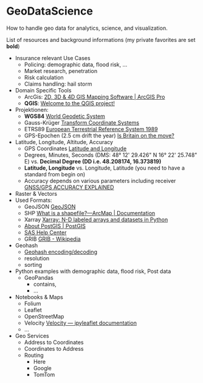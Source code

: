 # GeoDataScience
How to handle geo data for analytics, science, and visualization.

List of resources and background informations (my private favorites are set **bold**)  

* Insurance relevant Use Cases
	* Policing: demographic data, flood risk, …
	* Market research, penetration
	* Risk calculation
	* Claims handling: hail storm
* Domain Specific Tools
	* ArcGis: [2D, 3D & 4D GIS Mapping Software | ArcGIS Pro](https://www.esri.com/en-us/arcgis/products/arcgis-pro/overview)
	* **QGIS**: [Welcome to the QGIS project!](https://www.qgis.org/en/site/index.html)
* Projektionen: 
	* **WGS84** [World Geodetic System](https://en.wikipedia.org/wiki/World_Geodetic_System#WGS84)
	* Gauss-Krüger [Transform Coordinate Systems](https://gauss.svemir.co/#transform)
	* ETRS89 [European Terrestrial Reference System 1989](https://en.wikipedia.org/wiki/European_Terrestrial_Reference_System_1989)
	* GPS-Epochen (2.5 cm drift the year) [Is Britain on the move?](https://www.ordnancesurvey.co.uk/blog/is-britain-on-the-move#more-21842)
* Latitude, Longitude, Altitude, Accuracy
	* GPS Coordinates [Latitude and Longitude](https://sciencenotes.org/latitude-and-longitude/)
	* Degrees, Minutes, Seconds (DMS: 48° 12' 29.426" N 16° 22' 25.748" E) vs. **Decimal Degree (DD i.e. 48.208174, 16.373819)** 
	* **Latitude, Longitude** vs. Longitude, Latitude (you need to have a standard from begin on)
	* Accuracy depends on various parameters including receiver [GNSS/GPS ACCURACY EXPLAINED](https://junipersys.com/support/article/6614)
* Raster & Vectors
* Used Formats:
	* GeoJSON [GeoJSON](https://geojson.org)
	* SHP [What is a shapefile?—ArcMap | Documentation](https://desktop.arcgis.com/en/arcmap/latest/manage-data/shapefiles/what-is-a-shapefile.htm)
	* Xarray [Xarray: N-D labeled arrays and datasets in Python](https://xarray.dev)
	* [About PostGIS | PostGIS](https://postgis.net)
	* [SAS Help Center](https://documentation.sas.com/doc/de/vacdc/v_016/vaobj/n14ezqxeg2a195n1au1q980gbkte.htm)
	* GRIB [GRIB - Wikipedia](https://en.wikipedia.org/wiki/GRIB)
* Geohash
	* [Geohash encoding/decoding](https://www.movable-type.co.uk/scripts/geohash.html)
	* resolution
	* sorting
* Python examples with demographic data, flood risk, Post data
	* GeoPandas
		* contains, 
		* …
* Notebooks & Maps 
	* Folium
	* Leaflet
	* OpenStreetMap
	* Velocity [Velocity — ipyleaflet  documentation](https://ipyleaflet.readthedocs.io/en/latest/layers/velocity.html)
	* …
* Geo Services
	* Address to Coordinates
	* Coordinates to Address
	* Routing
		* Here
		* Google
		* TomTom
